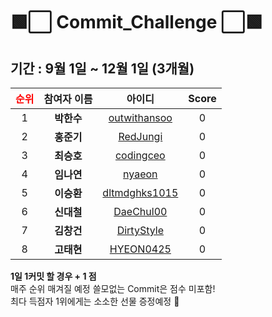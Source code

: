 # 🟩⬜️ Commit_Challenge ⬜🟩

## 기간 : 9월 1일 ~ 12월 1일 (3개월) ##
|<span style="color:red"> 순위 </span>| 참여자 이름 | 아이디 | Score |
| :------------: | :------------: | :-------------: | :-------------: |
| 1 | **박한수** | [outwithansoo](https://github.com/outwithansoo)  | 0 |
| 2 | **홍준기** | [RedJungi](https://github.com/RedJungi) | 0 |
| 3 | **최승호** | [codingceo](https://github.com/codingceo)  | 0 |
| 4 | **임나연** | [nyaeon](https://github.com/nyaeon)  | 0 |
| 5 | **이승환** | [dltmdghks1015](https://github.com/dltmdghks1015)  | 0 |
| 6 | **신대철** | [DaeChul00](https://github.com/DaeChul00)  | 0 |
| 7 | **김창건** | [DirtyStyle](https://github.com/DirtyStyle)  | 0 |
| 8 | **고태현** | [HYEON0425](https://github.com/HYEON0425)  | 0 |

<b> 1일 1커밋 할 경우 + 1 점 </b> <br> 
매주 순위 매겨질 예정 쓸모없는 Commit은 점수 미포함! <br>
최다 득점자 1위에게는 소소한 선물 증정예정 🎁 
